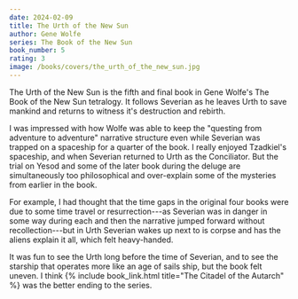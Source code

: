 ```yaml
---
date: 2024-02-09
title: The Urth of the New Sun
author: Gene Wolfe
series: The Book of the New Sun
book_number: 5
rating: 3
image: /books/covers/the_urth_of_the_new_sun.jpg
---
```


<span class="book-title">The Urth of the New Sun</span> is the fifth and final
book in Gene Wolfe's The Book of the New Sun tetralogy. It follows Severian as
he leaves Urth to save mankind and returns to witness it's destruction and
rebirth.

I was impressed with how Wolfe was able to keep the "questing from adventure
to adventure" narrative structure even while Severian was trapped on a
spaceship for a quarter of the book. I really enjoyed Tzadkiel's spaceship,
and when Severian returned to Urth as the Conciliator. But the trial on Yesod
and some of the later book during the deluge are simultaneously too
philosophical and over-explain some of the mysteries from earlier in the book.

For example, I had thought that the time gaps in the original four books were
due to some time travel or resurrection---as Severian was in danger in some
way during each and then the narrative jumped forward without
recollection---but in Urth Severian wakes up next to is corpse and has the
aliens explain it all, which felt heavy-handed.

It was fun to see the Urth long before the time of Severian, and to see the
starship that operates more like an age of sails ship, but the book felt
uneven. I think {% include book_link.html title="The Citadel of the Autarch"
%} was the better ending to the series.
